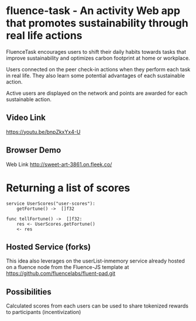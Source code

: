 # fluence-task - An activity Web app that promotes sustainability through real life actions


FluenceTask encourages users to shift their daily habits towards tasks that improve sustainability and optimizes carbon footprint at home or workplace. 

Users connected on the peer check-in actions when they perform each task in real life. They also learn some potential advantages of each sustainable action.

Active users are displayed on the network and points are awarded for each sustainable action.


## Video Link 

https://youtu.be/bnpZkxYx4-U


## Browser Demo

Web Link http://sweet-art-3861.on.fleek.co/


# Returning a list of scores

```
service UserScores("user-scores"):
    getFortune() ->  []f32

func tellFortune() ->  []f32:
    res <- UserScores.getFortune()
    <- res

```

## Hosted Service (forks)
This idea also leverages on the userList-inmemory service already hosted on a fluence node from the Fluence-JS template at https://github.com/fluencelabs/fluent-pad.git


## Possibilities
Calculated scores from each users can be  used to share tokenized rewards to participants (incentivization)



